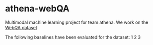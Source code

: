 # athena-webQA
Multimodal machine learning project for team athena. We work on the [WebQA dataset](https://webqna.github.io/)

The following baselines have been evaluated for the dataset:
1 
2 
3 
